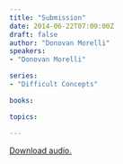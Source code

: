 ```yaml
---
title: "Submission"
date: 2014-06-22T07:00:00Z
draft: false
author: "Donovan Morelli"
speakers:
- "Donovan Morelli"

series:
- "Difficult Concepts"

books:

topics:

---
```

[Download audio.](https://s3.amazonaws.com/highway/sermons/2014_06/2014-06-22_Submission.mp3)